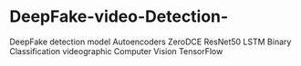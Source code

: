 # DeepFake-video-Detection-
DeepFake detection model Autoencoders ZeroDCE ResNet50 LSTM Binary Classification videographic Computer Vision TensorFlow 
